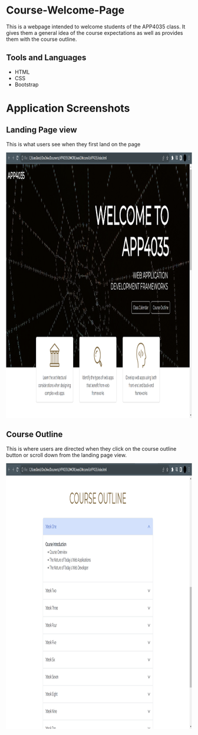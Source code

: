 # Course-Welcome-Page
This is a webpage intended to welcome students of the APP4035 class. It gives them a general idea of the course expectations as well as provides them with the course outline. 
## Tools and Languages
- HTML
- CSS
- Bootstrap

# Application Screenshots
## Landing Page view
<p>This is what users see when they first land on the page</p>
<img src="https://github.com/Kendi42/Course-Welcome-Page/blob/3ed28bad2f4d9418049c107cf2bd31a8a0f5372f/landingpage%20view.png" width="1280" height="720"/>

## Course Outline
<p>This is where users are directed when they click on the course outline button or scroll down from the landing page view. </p>
<img src="https://github.com/Kendi42/Course-Welcome-Page/blob/3ed28bad2f4d9418049c107cf2bd31a8a0f5372f/course%20outline.png" width="1280" height="720"/>
